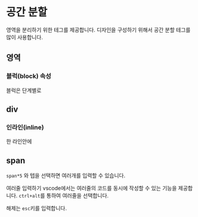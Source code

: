 # 공간 분할
영역을 분리하기 위한 테그를 제공합니다.
디자인을 구성하기 위해서 공간 분할 테그를 많이 사용합니다.

## 영역

### 블럭(block) 속성
블럭은 단계별로 


## div



### 인라인(inline)
한 라인안에 

## span

`span*5` 와 텝을 선택하면 여러개를 입력할 수 있습니다.

여러줄 입력하기
vscode에서는 여러줄의 코드를 동시에 작성할 수 있는 기능을 제공합니다. `ctrl+alt`를 통하여 여러줄을 선택합니다.

해제는 `esc`키를 입력합니다.



